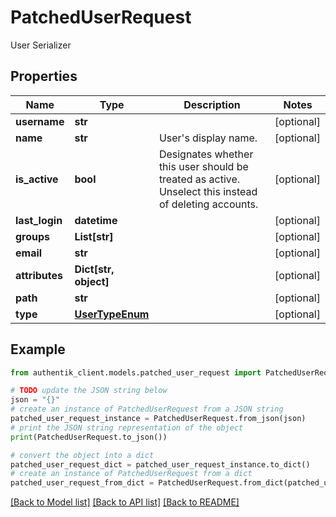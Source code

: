 # PatchedUserRequest

User Serializer

## Properties

Name | Type | Description | Notes
------------ | ------------- | ------------- | -------------
**username** | **str** |  | [optional] 
**name** | **str** | User&#39;s display name. | [optional] 
**is_active** | **bool** | Designates whether this user should be treated as active. Unselect this instead of deleting accounts. | [optional] 
**last_login** | **datetime** |  | [optional] 
**groups** | **List[str]** |  | [optional] 
**email** | **str** |  | [optional] 
**attributes** | **Dict[str, object]** |  | [optional] 
**path** | **str** |  | [optional] 
**type** | [**UserTypeEnum**](UserTypeEnum.md) |  | [optional] 

## Example

```python
from authentik_client.models.patched_user_request import PatchedUserRequest

# TODO update the JSON string below
json = "{}"
# create an instance of PatchedUserRequest from a JSON string
patched_user_request_instance = PatchedUserRequest.from_json(json)
# print the JSON string representation of the object
print(PatchedUserRequest.to_json())

# convert the object into a dict
patched_user_request_dict = patched_user_request_instance.to_dict()
# create an instance of PatchedUserRequest from a dict
patched_user_request_from_dict = PatchedUserRequest.from_dict(patched_user_request_dict)
```
[[Back to Model list]](../README.md#documentation-for-models) [[Back to API list]](../README.md#documentation-for-api-endpoints) [[Back to README]](../README.md)



